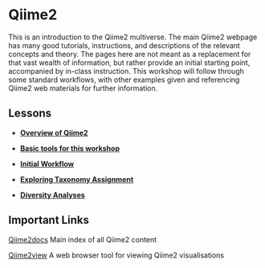# Qiime2

This is an introduction to the Qiime2 multiverse. The main Qiime2 webpage has many good tutorials, instructions, and descriptions of the relevant concepts and theory. The pages here are not meant as a replacement for that vast wealth of information, but rather provide an initial starting point, accompanied by in-class instruction. This workshop will follow through some standard workflows, with other examples given and referencing Qiime2 web materials for further information.


## Lessons

* [**Overview of Qiime2**](overview.md)

* [**Basic tools for this workshop**](basic_tools.md)

* [**Initial Workflow**](first_workflow.md)

* [**Exploring Taxonomy Assignment**](taxonomy_assignment/Exploring_Taxonomy_Assignment)

* [**Diversity Analyses**](diversity_analyses/diversity_analyses.md)


## Important Links

[Qiime2docs](https://docs.qiime2.org/2019.7/) Main index of all Qiime2 content

[Qiime2view](https://view.qiime2.org/) A web browser tool for viewing Qiime2 visualisations


